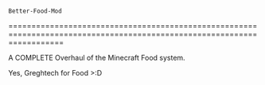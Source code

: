 																										Better-Food-Mod
========================================================================================================================

A COMPLETE Overhaul of the Minecraft Food system.

Yes, Greghtech for Food >:D
